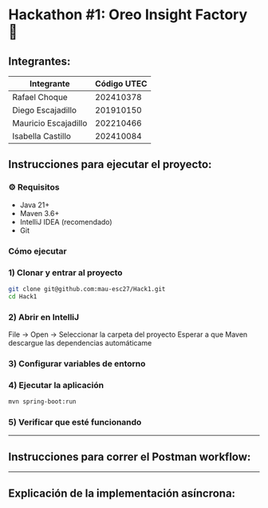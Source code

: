 # Hackathon #1: Oreo Insight Factory 🍪
## Integrantes:
| Integrante                 | Código UTEC | 
| -------------------------- | ----------- | 
| Rafael Choque              | 202410378   | 
| Diego Escajadillo          | 201910150   | 
| Mauricio Escajadillo       | 202210466   | 
| Isabella Castillo          | 202410084   | 

## Instrucciones para ejecutar el proyecto:

### ⚙️ Requisitos
- Java 21+
- Maven 3.6+
- IntelliJ IDEA (recomendado)
- Git



### Cómo ejecutar

### 1) Clonar y entrar al proyecto
```bash
git clone git@github.com:mau-esc27/Hack1.git
cd Hack1

```
### 2) Abrir en IntelliJ
File → Open → Seleccionar la carpeta del proyecto
Esperar a que Maven descargue las dependencias automáticame

### 3) Configurar variables de entorno

### 4) Ejecutar la aplicación
```bash
mvn spring-boot:run

```
### 5) Verificar que esté funcionando

---
## Instrucciones para correr el Postman workflow:

---
## Explicación de la implementación asíncrona: